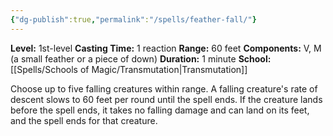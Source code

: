 ```yaml
---
{"dg-publish":true,"permalink":"/spells/feather-fall/"}
---
```


**Level:** 1st-level
**Casting Time:** 1 reaction
**Range:** 60 feet
**Components:** V, M (a small feather or a piece of down)
**Duration:** 1 minute
**School:** [[Spells/Schools of Magic/Transmutation\|Transmutation]]

Choose up to five falling creatures within range. A falling creature's rate of descent slows to 60 feet per round until the spell ends. If the creature lands before the spell ends, it takes no falling damage and can land on its feet, and the spell ends for that creature.